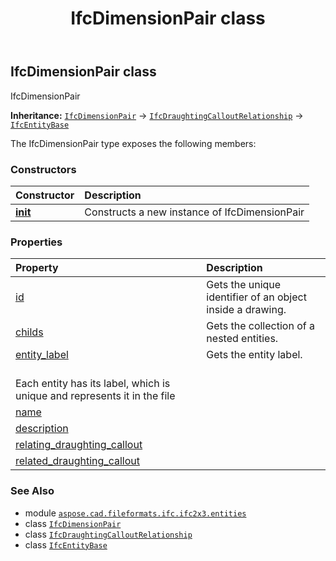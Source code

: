 ﻿---
title: IfcDimensionPair class
second_title: Aspose.CAD for Python via .NET API References
description: 
type: docs
weight: 1520
url: /python-net/aspose.cad.fileformats.ifc.ifc2x3.entities/ifcdimensionpair/
is_root: false
---

## IfcDimensionPair class

IfcDimensionPair



**Inheritance:** [`IfcDimensionPair`](/cad/python-net/aspose.cad.fileformats.ifc.ifc2x3.entities/ifcdimensionpair) → 
[`IfcDraughtingCalloutRelationship`](/cad/python-net/aspose.cad.fileformats.ifc.ifc2x3.entities/ifcdraughtingcalloutrelationship) → 
[`IfcEntityBase`](/cad/python-net/aspose.cad.fileformats.ifc/ifcentitybase)



The IfcDimensionPair type exposes the following members:

### Constructors
| Constructor | Description |
| :- | :- |
| [__init__](/cad/python-net/aspose.cad.fileformats.ifc.ifc2x3.entities/ifcdimensionpair/__init__/#) | Constructs a new instance of IfcDimensionPair |


### Properties
| Property | Description |
| :- | :- |
| [id](/cad/python-net/aspose.cad.fileformats.ifc.ifc2x3.entities/ifcdimensionpair/id) | Gets the unique identifier of an object inside a drawing. |
| [childs](/cad/python-net/aspose.cad.fileformats.ifc.ifc2x3.entities/ifcdimensionpair/childs) | Gets the collection of a nested entities. |
| [entity_label](/cad/python-net/aspose.cad.fileformats.ifc.ifc2x3.entities/ifcdimensionpair/entity_label) | Gets the entity label.<br/>Each entity has its label, which is unique and represents it in the file |
| [name](/cad/python-net/aspose.cad.fileformats.ifc.ifc2x3.entities/ifcdimensionpair/name) |  |
| [description](/cad/python-net/aspose.cad.fileformats.ifc.ifc2x3.entities/ifcdimensionpair/description) |  |
| [relating_draughting_callout](/cad/python-net/aspose.cad.fileformats.ifc.ifc2x3.entities/ifcdimensionpair/relating_draughting_callout) |  |
| [related_draughting_callout](/cad/python-net/aspose.cad.fileformats.ifc.ifc2x3.entities/ifcdimensionpair/related_draughting_callout) |  |



### See Also
* module [`aspose.cad.fileformats.ifc.ifc2x3.entities`](..)
* class [`IfcDimensionPair`](/cad/python-net/aspose.cad.fileformats.ifc.ifc2x3.entities/ifcdimensionpair)
* class [`IfcDraughtingCalloutRelationship`](/cad/python-net/aspose.cad.fileformats.ifc.ifc2x3.entities/ifcdraughtingcalloutrelationship)
* class [`IfcEntityBase`](/cad/python-net/aspose.cad.fileformats.ifc/ifcentitybase)
